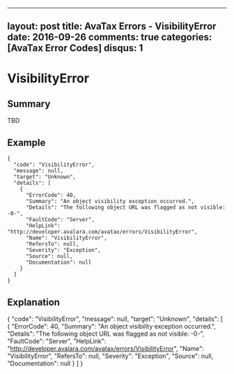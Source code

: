 
---
layout: post
title: AvaTax Errors - VisibilityError
date: 2016-09-26
comments: true
categories: [AvaTax Error Codes]
disqus: 1
---

# VisibilityError

## Summary

TBD

## Example

    {
      "code": "VisibilityError",
      "message": null,
      "target": "Unknown",
      "details": [
        {
          "ErrorCode": 40,
          "Summary": "An object visibility exception occurred.",
          "Details": "The following object URL was flagged as not visible: -0-",
          "FaultCode": "Server",
          "HelpLink": "http://developer.avalara.com/avatax/errors/VisibilityError",
          "Name": "VisibilityError",
          "RefersTo": null,
          "Severity": "Exception",
          "Source": null,
          "Documentation": null
        }
      ]
    }

## Explanation

{
      "code": "VisibilityError",
      "message": null,
      "target": "Unknown",
      "details": [
        {
          "ErrorCode": 40,
          "Summary": "An object visibility exception occurred.",
          "Details": "The following object URL was flagged as not visible: -0-",
          "FaultCode": "Server",
          "HelpLink": "http://developer.avalara.com/avatax/errors/VisibilityError",
          "Name": "VisibilityError",
          "RefersTo": null,
          "Severity": "Exception",
          "Source": null,
          "Documentation": null
        }
      ]
    }

